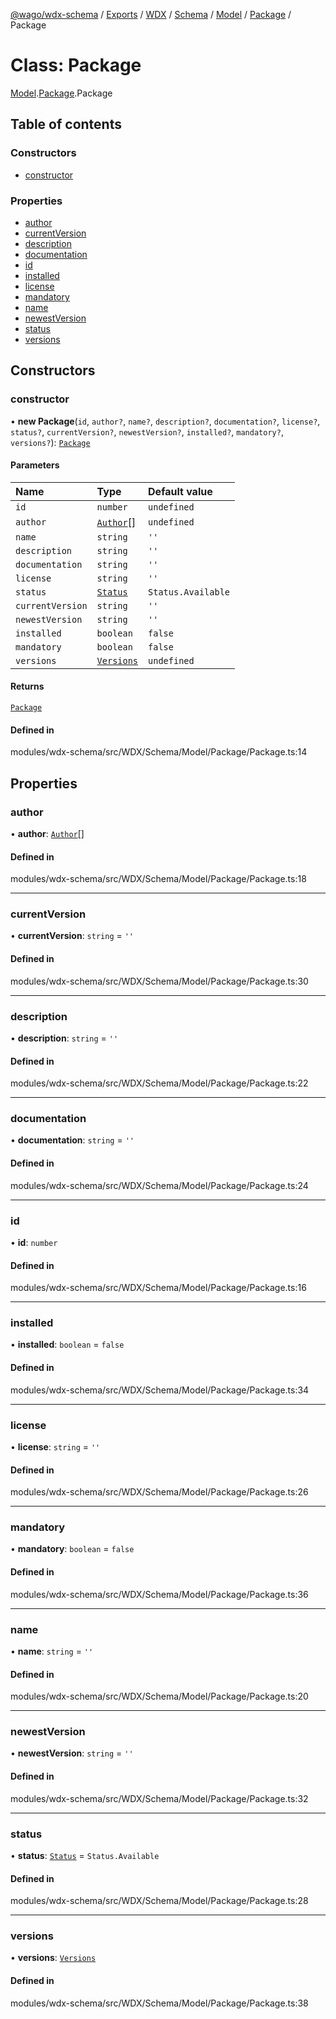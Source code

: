 [@wago/wdx-schema](../README.md) / [Exports](../modules.md) / [WDX](../modules/WDX.md) / [Schema](../modules/WDX.Schema.md) / [Model](../modules/WDX.Schema.Model.md) / [Package](../modules/WDX.Schema.Model.Package.md) / Package

# Class: Package

[Model](../modules/WDX.Schema.Model.md).[Package](../modules/WDX.Schema.Model.Package.md).Package

## Table of contents

### Constructors

- [constructor](WDX.Schema.Model.Package.Package.md#constructor)

### Properties

- [author](WDX.Schema.Model.Package.Package.md#author)
- [currentVersion](WDX.Schema.Model.Package.Package.md#currentversion)
- [description](WDX.Schema.Model.Package.Package.md#description)
- [documentation](WDX.Schema.Model.Package.Package.md#documentation)
- [id](WDX.Schema.Model.Package.Package.md#id)
- [installed](WDX.Schema.Model.Package.Package.md#installed)
- [license](WDX.Schema.Model.Package.Package.md#license)
- [mandatory](WDX.Schema.Model.Package.Package.md#mandatory)
- [name](WDX.Schema.Model.Package.Package.md#name)
- [newestVersion](WDX.Schema.Model.Package.Package.md#newestversion)
- [status](WDX.Schema.Model.Package.Package.md#status)
- [versions](WDX.Schema.Model.Package.Package.md#versions)

## Constructors

### constructor

• **new Package**(`id`, `author?`, `name?`, `description?`, `documentation?`, `license?`, `status?`, `currentVersion?`, `newestVersion?`, `installed?`, `mandatory?`, `versions?`): [`Package`](WDX.Schema.Model.Package.Package.md)

#### Parameters

| Name | Type | Default value |
| :------ | :------ | :------ |
| `id` | `number` | `undefined` |
| `author` | [`Author`](WDX.Schema.Model.Package.Author.md)[] | `undefined` |
| `name` | `string` | `''` |
| `description` | `string` | `''` |
| `documentation` | `string` | `''` |
| `license` | `string` | `''` |
| `status` | [`Status`](../enums/WDX.Schema.Model.Package.Status.md) | `Status.Available` |
| `currentVersion` | `string` | `''` |
| `newestVersion` | `string` | `''` |
| `installed` | `boolean` | `false` |
| `mandatory` | `boolean` | `false` |
| `versions` | [`Versions`](WDX.Schema.Model.Package.Versions.md) | `undefined` |

#### Returns

[`Package`](WDX.Schema.Model.Package.Package.md)

#### Defined in

modules/wdx-schema/src/WDX/Schema/Model/Package/Package.ts:14

## Properties

### author

• **author**: [`Author`](WDX.Schema.Model.Package.Author.md)[]

#### Defined in

modules/wdx-schema/src/WDX/Schema/Model/Package/Package.ts:18

___

### currentVersion

• **currentVersion**: `string` = `''`

#### Defined in

modules/wdx-schema/src/WDX/Schema/Model/Package/Package.ts:30

___

### description

• **description**: `string` = `''`

#### Defined in

modules/wdx-schema/src/WDX/Schema/Model/Package/Package.ts:22

___

### documentation

• **documentation**: `string` = `''`

#### Defined in

modules/wdx-schema/src/WDX/Schema/Model/Package/Package.ts:24

___

### id

• **id**: `number`

#### Defined in

modules/wdx-schema/src/WDX/Schema/Model/Package/Package.ts:16

___

### installed

• **installed**: `boolean` = `false`

#### Defined in

modules/wdx-schema/src/WDX/Schema/Model/Package/Package.ts:34

___

### license

• **license**: `string` = `''`

#### Defined in

modules/wdx-schema/src/WDX/Schema/Model/Package/Package.ts:26

___

### mandatory

• **mandatory**: `boolean` = `false`

#### Defined in

modules/wdx-schema/src/WDX/Schema/Model/Package/Package.ts:36

___

### name

• **name**: `string` = `''`

#### Defined in

modules/wdx-schema/src/WDX/Schema/Model/Package/Package.ts:20

___

### newestVersion

• **newestVersion**: `string` = `''`

#### Defined in

modules/wdx-schema/src/WDX/Schema/Model/Package/Package.ts:32

___

### status

• **status**: [`Status`](../enums/WDX.Schema.Model.Package.Status.md) = `Status.Available`

#### Defined in

modules/wdx-schema/src/WDX/Schema/Model/Package/Package.ts:28

___

### versions

• **versions**: [`Versions`](WDX.Schema.Model.Package.Versions.md)

#### Defined in

modules/wdx-schema/src/WDX/Schema/Model/Package/Package.ts:38
